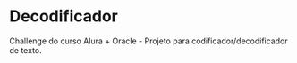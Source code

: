 # Decodificador
Challenge do curso Alura + Oracle - Projeto para codificador/decodificador de texto.
